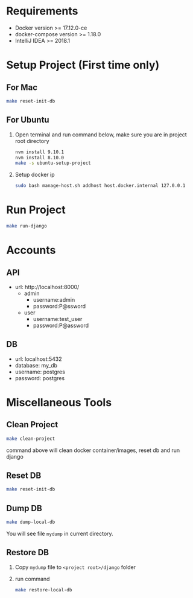 
# Requirements

* Docker version >= 17.12.0-ce
* docker-compose version >= 1.18.0
* IntelliJ IDEA >= 2018.1

# Setup Project (First time only)

## For Mac

```sh
make reset-init-db
```

## For Ubuntu

 1. Open terminal and run command below, make sure you are in project root directory

    ```sh
    nvm install 9.10.1
    nvm install 8.10.0
    make -s ubuntu-setup-project
    ```

 1. Setup docker ip

    ```sh
    sudo bash manage-host.sh addhost host.docker.internal 127.0.0.1
    ```

# Run Project

```sh
make run-django
```

# Accounts

## API

* url: http://localhost:8000/
  * admin
    * username:admin
    * password:P@ssword
  * user
    * username:test_user
    * password:P@assword

## DB

* url: localhost:5432
* database: my_db
* username: postgres
* password: postgres

# Miscellaneous Tools

## Clean Project

```sh
make clean-project
```

command above will clean docker container/images, reset db and run django

## Reset DB

```sh
make reset-init-db
```

## Dump DB

```sh
make dump-local-db
```

You will see file `mydump` in current directory.

## Restore DB

 1. Copy `mydump` file to `<project root>/django` folder
 1. run command

    ```sh
    make restore-local-db
    ```
